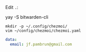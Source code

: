 Edit `.`:


yay -S bitwarden-cli


```
mkdir -p ~/.config/chezmoi/
vim ~/config/chezmoi/chezmoi.yaml
```


``` yaml
data:
  email: jf.pambrun@gmail.com

```
